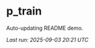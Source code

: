 # p_train

Auto-updating README demo.

<!--START_SECTION:status-->
_Last run: 2025-09-03 20:21 UTC_
<!--END_SECTION:status-->
















































































































































































































































































































































